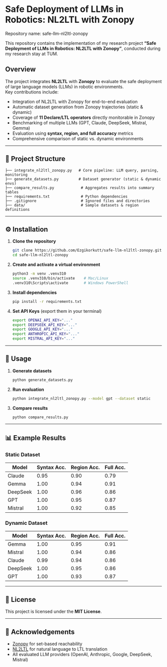 # Safe Deployment of LLMs in Robotics: NL2LTL with Zonopy
Repository name: safe-llm-nl2ltl-zonopy

This repository contains the implementation of my research project **“Safe Deployment of LLMs in Robotics: NL2LTL with Zonopy”**, conducted during my research stay at TUM.  

## Overview
The project integrates **NL2LTL** with **Zonopy** to evaluate the safe deployment of large language models (LLMs) in robotic environments.  
Key contributions include:  
- Integration of NL2LTL with Zonopy for end-to-end evaluation  
- Automatic dataset generation from Zonopy trajectories (static & dynamic)  
- Coverage of **11 Declare/LTL operators** directly monitorable in Zonopy  
- Benchmarking of multiple LLMs (GPT, Claude, DeepSeek, Mistral, Gemma)  
- Evaluation using **syntax, region, and full accuracy** metrics  
- Comprehensive comparison of static vs. dynamic environments  

---

## 📂 Project Structure
```plaintext
├── integrate_nl2ltl_zonopy.py   # Core pipeline: LLM query, parsing, monitoring
├── generate_datasets.py         # Dataset generator (static & dynamic envs)
├── compare_results.py            # Aggregates results into summary tables
├── requirements.txt              # Python dependencies
├── .gitignore                    # Ignored files and directories
├── data/                         # Sample datasets & region definitions
```

---

## ⚙️ Installation

1. **Clone the repository**
   ```bash
   git clone https://github.com/Ezgikorkutt/safe-llm-nl2ltl-zonopy.git
   cd safe-llm-nl2ltl-zonopy
   ```

2. **Create and activate a virtual environment**
   ```bash
   python3 -m venv .venv310
   source .venv310/bin/activate    # Mac/Linux
   .venv310\Scripts\activate       # Windows PowerShell
   ```

3. **Install dependencies**
   ```bash
   pip install -r requirements.txt
   ```

4. **Set API Keys** (export them in your terminal)
   ```bash
   export OPENAI_API_KEY="..."
   export DEEPSEEK_API_KEY="..."
   export GOOGLE_API_KEY="..."
   export ANTHROPIC_API_KEY="..."
   export MISTRAL_API_KEY="..."
   ```

---

## 🚀 Usage

1. **Generate datasets**
   ```bash
   python generate_datasets.py
   ```

2. **Run evaluation**
   ```bash
   python integrate_nl2ltl_zonopy.py --model gpt --dataset static
   ```

3. **Compare results**
   ```bash
   python compare_results.py
   ```

---

## 📊 Example Results


### Static Dataset
| Model    | Syntax Acc. | Region Acc. | Full Acc. |
|----------|-------------|-------------|-----------|
| Claude   | 0.95        | 0.90        | 0.79      |
| Gemma    | 1.00        | 0.94        | 0.91      |
| DeepSeek | 1.00        | 0.96        | 0.86      |
| GPT      | 1.00        | 0.95        | 0.87      |
| Mistral  | 1.00        | 0.92        | 0.85      |

### Dynamic Dataset
| Model    | Syntax Acc. | Region Acc. | Full Acc. |
|----------|-------------|-------------|-----------|
| Gemma    | 1.00        | 0.95        | 0.91      |
| Mistral  | 1.00        | 0.94        | 0.86      |
| Claude   | 0.99        | 0.94        | 0.86      |
| DeepSeek | 1.00        | 0.95        | 0.86      |
| GPT      | 1.00        | 0.93        | 0.87      |


---

## 📜 License
This project is licensed under the **MIT License**.

---

## 🙌 Acknowledgements
- [Zonopy](https://github.com/loizoshad/zonopy) for set-based reachability
- [NL2LTL](https://github.com/IBM/nl2ltl) for natural language to LTL translation
- All evaluated LLM providers (OpenAI, Anthropic, Google, DeepSeek, Mistral)
